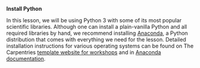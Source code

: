 **Install Python**

<p>In this lesson, we will be using Python 3 with some of its most popular scientific libraries.
Although one can install a plain-vanilla Python and all required libraries by hand,
we recommend installing <a href="https://www.anaconda.com/">Anaconda</a>,
a Python distribution that comes with everything we need for the lesson.
Detailed installation instructions for various operating systems can be found
on The Carpentries <a href="https://carpentries.github.io/workshop-template/#python">template website for workshops</a>
and in <a href="https://docs.anaconda.com/anaconda/install">Anaconda documentation</a>.</p>
